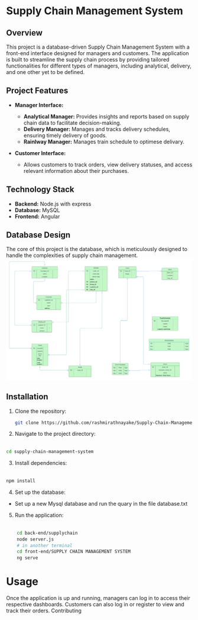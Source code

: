 # Supply Chain Management System

## Overview

This project is a database-driven Supply Chain Management System with a front-end interface designed for managers and customers. The application is built to streamline the supply chain process by providing tailored functionalities for different types of managers, including analytical, delivery, and one other yet to be defined.

## Project Features

- **Manager Interface:**
  - **Analytical Manager:** Provides insights and reports based on supply chain data to facilitate decision-making.
  - **Delivery Manager:** Manages and tracks delivery schedules, ensuring timely delivery of goods.
  - **Rainlway Manager:** Manages train schedule to optimese delivary.

- **Customer Interface:**
  - Allows customers to track orders, view delivery statuses, and access relevant information about their purchases.

## Technology Stack

- **Backend:** Node.js with express
- **Database:** MySQL
- **Frontend:** Angular

## Database Design

The core of this project is the database, which is meticulously designed to handle the complexities of supply chain management. 
![database](entity-relationship-diagram.png)


## Installation

1. Clone the repository:
   ```bash
   git clone https://github.com/rashmirathnayake/Supply-Chain-Management-System
   ```
2. Navigate to the project directory:

```bash

cd supply-chain-management-system
```
3. Install dependencies:

```bash

npm install
```
4. Set up the database:

- Set up a new Mysql database and run the quary in the file database.txt

5. Run the application:

```bash

    cd back-end/supplychain
    node server.js
    # in another terminal
    cd front-end/SUPPLY CHAIN MANAGEMENT SYSTEM
    ng serve
```

# Usage

Once the application is up and running, managers can log in to access their respective dashboards. Customers can also log in or register to view and track their orders.
Contributing


